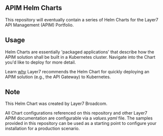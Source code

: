 ## APIM Helm Charts
This repository will eventually contain a series of Helm Charts for the Layer7 API Management (APIM) Portfolio.


## Usage
Helm Charts are essentially 'packaged applications' that describe how the APIM solution shall be built in a Kubernetes cluster. Navigate into the Chart you'd like to deploy for more detail. 

Learn [why](https://techdocs.broadcom.com/us/en/ca-enterprise-software/layer7-api-management/api-gateway/congw-10-0/install-configure-upgrade/configuring-the-container-gateway.html) Layer7 recommends the Helm Chart for quickly deploying an APIM solution (e.g., the API Gateway) to Kubernetes. 

## Note
This Helm Chart was created by Layer7 Broadcom.

All Chart configurations referenced on this repository and other Layer7 APIM documentation are configurable via a <i>values.yaml</i> file. The samples provided in this repository can be used as a starting point to configure your installation for a production scenario.
